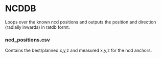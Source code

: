 # NCDDB
Loops over the known ncd positions and outputs the position and direction (radially inwards) in ratdb formt.

### ncd_positions.csv
Contains the best/planned x,y,z and measured x,y,z for the ncd anchors.